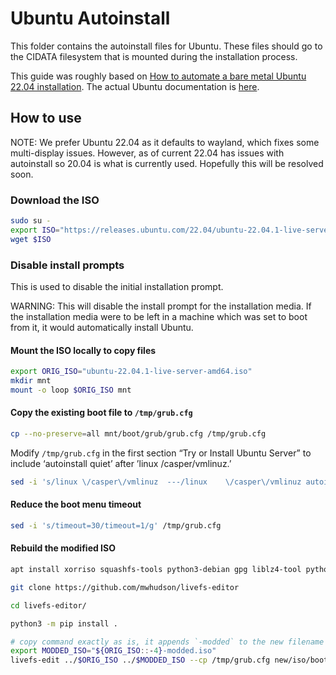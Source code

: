 # Ubuntu Autoinstall

This folder contains the autoinstall files for Ubuntu. These files should go to the CIDATA filesystem
that is mounted during the installation process.

This guide was roughly based on [How to automate a bare metal Ubuntu 22.04 installation](https://www.jimangel.io/posts/automate-ubuntu-22-04-lts-bare-metal/). The actual Ubuntu documentation is [here](https://ubuntu.com/server/docs/install/autoinstall).

## How to use

NOTE: We prefer Ubuntu 22.04 as it defaults to wayland, which fixes some multi-display issues. However,
as of current 22.04 has issues with autoinstall so 20.04 is what is currently used. Hopefully this will
be resolved soon.

### Download the ISO

```bash
sudo su -
export ISO="https://releases.ubuntu.com/22.04/ubuntu-22.04.1-live-server-amd64.iso"
wget $ISO
```

### Disable install prompts

This is used to disable the initial installation prompt.

WARNING: This will disable the install prompt for the installation media. If the installation media were
to be left in a machine which was set to boot from it, it would automatically install Ubuntu.

#### Mount the ISO locally to copy files

```bash
export ORIG_ISO="ubuntu-22.04.1-live-server-amd64.iso"
mkdir mnt
mount -o loop $ORIG_ISO mnt
```

#### Copy the existing boot file to `/tmp/grub.cfg`

```bash
cp --no-preserve=all mnt/boot/grub/grub.cfg /tmp/grub.cfg
```

Modify `/tmp/grub.cfg` in the first section “Try or Install Ubuntu Server” to include ‘autoinstall quiet’ after ’linux /casper/vmlinuz.’

```bash
sed -i 's/linux	\/casper\/vmlinuz  ---/linux	\/casper\/vmlinuz autoinstall quiet ---/g' /tmp/grub.cfg
```

#### Reduce the boot menu timeout

```bash
sed -i 's/timeout=30/timeout=1/g' /tmp/grub.cfg
```

#### Rebuild the modified ISO

```bash
apt install xorriso squashfs-tools python3-debian gpg liblz4-tool python3-pip -y

git clone https://github.com/mwhudson/livefs-editor

cd livefs-editor/

python3 -m pip install .

# copy command exactly as is, it appends `-modded` to the new filename
export MODDED_ISO="${ORIG_ISO::-4}-modded.iso"
livefs-edit ../$ORIG_ISO ../$MODDED_ISO --cp /tmp/grub.cfg new/iso/boot/grub/grub.cfg
```
